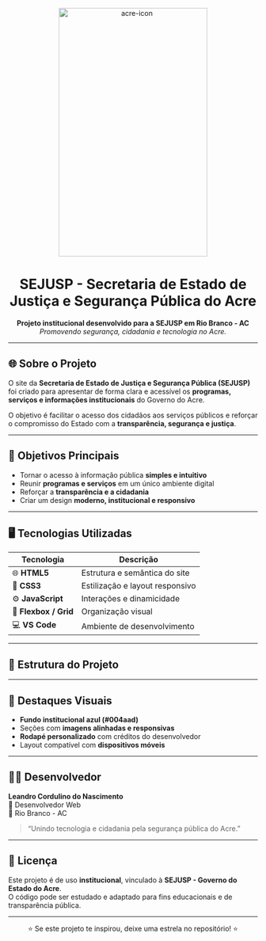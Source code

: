 <p align="center">
<img width="300" height="502" alt="acre-icon" src="https://github.com/user-attachments/assets/78130533-d625-49c1-9b51-76ce59fc66da" alt="Governo do Acre"/>

<h1 align="center">SEJUSP - Secretaria de Estado de Justiça e Segurança Pública do Acre</h1>

<p align="center">
  <b>Projeto institucional desenvolvido para a SEJUSP em Rio Branco - AC</b><br>
  <i>Promovendo segurança, cidadania e tecnologia no Acre.</i>
</p>

---

## 🌐 Sobre o Projeto

O site da **Secretaria de Estado de Justiça e Segurança Pública (SEJUSP)** foi criado para apresentar de forma clara e acessível os **programas, serviços e informações institucionais** do Governo do Acre.

O objetivo é facilitar o acesso dos cidadãos aos serviços públicos e reforçar o compromisso do Estado com a **transparência, segurança e justiça**.

---

## 🎯 Objetivos Principais

- Tornar o acesso à informação pública **simples e intuitivo**  
- Reunir **programas e serviços** em um único ambiente digital  
- Reforçar a **transparência e a cidadania**  
- Criar um design **moderno, institucional e responsivo**

---

## 🖥️ Tecnologias Utilizadas

| Tecnologia | Descrição |
|-------------|------------|
| 🌐 **HTML5** | Estrutura e semântica do site |
| 🎨 **CSS3** | Estilização e layout responsivo |
| ⚙️ **JavaScript** | Interações e dinamicidade |
| 🧩 **Flexbox / Grid** | Organização visual |
| 💻 **VS Code** | Ambiente de desenvolvimento |

---

## 📂 Estrutura do Projeto


---

## 📸 Destaques Visuais

- **Fundo institucional azul (#004aad)**  
- Seções com **imagens alinhadas e responsivas**  
- **Rodapé personalizado** com créditos do desenvolvedor  
- Layout compatível com **dispositivos móveis**

---

## 👨‍💻 Desenvolvedor

**Leandro Cordulino do Nascimento**  
💼 Desenvolvedor Web  
📍 Rio Branco - AC  

> “Unindo tecnologia e cidadania pela segurança pública do Acre.”

---

## 📝 Licença

Este projeto é de uso **institucional**, vinculado à **SEJUSP - Governo do Estado do Acre**.  
O código pode ser estudado e adaptado para fins educacionais e de transparência pública.

---

<p align="center">⭐ Se este projeto te inspirou, deixe uma estrela no repositório! ⭐</p>

